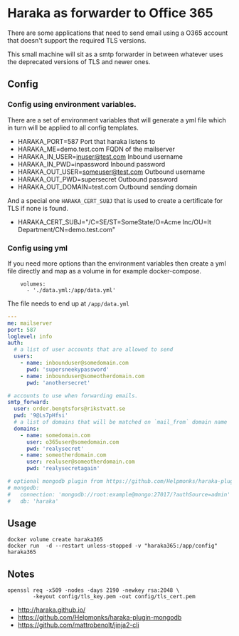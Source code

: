 # Haraka as forwarder to Office 365
There are some applications that need to send email using a O365 account that doesn't
support the required TLS versions.

This small machine will sit as a smtp forwarder in between whatever uses the deprecated
versions of TLS and newer ones.

## Config
### Config using environment variables.
There are a set of environment variables that will generate a yml file
which in turn will be applied to all config templates.

- HARAKA_PORT=587                       Port that haraka listens to
- HARAKA_ME=demo.test.com               FQDN of the mailserver
- HARAKA_IN_USER=inuser@test.com        Inbound username 
- HARAKA_IN_PWD=inpassword              Inbound password
- HARAKA_OUT_USER=someuser@test.com     Outbound username
- HARAKA_OUT_PWD=supersecret            Outbound password
- HARAKA_OUT_DOMAIN=test.com            Outbound sending domain

And a special one `HARAKA_CERT_SUBJ` that is used to create a certificate for TLS
if none is found.
- HARAKA_CERT_SUBJ="/C=SE/ST=SomeState/O=Acme Inc/OU=It Department/CN=demo.test.com"

### Config using yml
If you need more options than the environment variables then create a yml file
directly and map as a volume in for example docker-compose.

```docker-compose
    volumes:
      - './data.yml:/app/data.yml'

```
The file needs to end up at `/app/data.yml`

```yml
---
me: mailserver
port: 587
loglevel: info
auth:
  # a list of user accounts that are allowed to send
  users:
    - name: inbounduser@somedomain.com
      pwd: 'supersneekypassword'
    - name: inbounduser@someotherdomain.com
      pwd: 'anothersecret'

# accounts to use when forwarding emails.
smtp_forward:
  user: order.bengtsfors@rikstvatt.se
  pwd: '9@Ls7pHfsi'
  # a list of domains that will be matched on `mail_from` domain name
  domains: 
    - name: somedomain.com
      user: o365user@somedomain.com
      pwd: 'realysecret'
    - name: someotherdomain.com
      user: realuser@someotherdomain.com
      pwd: 'realysecretagain'

# optional mongodb plugin from https://github.com/Helpmonks/haraka-plugin-mongodb
# mongodb:
#   connection: 'mongodb://root:example@mongo:27017/?authSource=admin'
#   db: 'haraka'
```

## Usage
```shell
docker volume create haraka365
docker run  -d --restart unless-stopped -v "haraka365:/app/config" haraka365
```

## Notes

```
openssl req -x509 -nodes -days 2190 -newkey rsa:2048 \
        -keyout config/tls_key.pem -out config/tls_cert.pem
```

- http://haraka.github.io/
- https://github.com/Helpmonks/haraka-plugin-mongodb
- https://github.com/mattrobenolt/jinja2-cli
